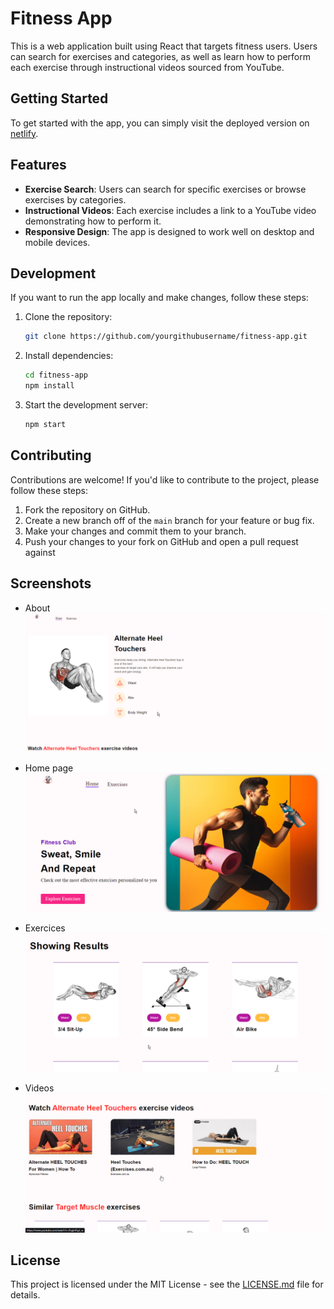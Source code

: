 # Fitness App

This is a web application built using React that targets fitness users. Users can search for exercises and categories, as well as learn how to perform each exercise through instructional videos sourced from YouTube.

## Getting Started

To get started with the app, you can simply visit the deployed version on [netlify](mededdahby.netlify.app/).

## Features

- **Exercise Search**: Users can search for specific exercises or browse exercises by categories.
- **Instructional Videos**: Each exercise includes a link to a YouTube video demonstrating how to perform it.
- **Responsive Design**: The app is designed to work well on desktop and mobile devices.

## Development

If you want to run the app locally and make changes, follow these steps:

1. Clone the repository:
   ```bash
   git clone https://github.com/yourgithubusername/fitness-app.git
   ```

2. Install dependencies:
   ```bash
   cd fitness-app
   npm install
   ```

3. Start the development server:
   ```bash
   npm start
   ```

## Contributing

Contributions are welcome! If you'd like to contribute to the project, please follow these steps:

1. Fork the repository on GitHub.
2. Create a new branch off of the `main` branch for your feature or bug fix.
3. Make your changes and commit them to your branch.
4. Push your changes to your fork on GitHub and open a pull request against

## Screenshots

- About
   ![About](https://github.com/Mededdahby/fitness_App/blob/main/screenshots/About.png)
   
- Home page
     ![Home](https://github.com/Mededdahby/fitness_App/blob/main/screenshots/Home.png)
  
- Exercices
   ![Exrcises](https://github.com/Mededdahby/fitness_App/blob/main/screenshots/exercise.png)

- Videos  
   ![Videos](https://github.com/Mededdahby/fitness_App/blob/main/screenshots/videos.png)
   
## License

This project is licensed under the MIT License - see the [LICENSE.md](LICENSE.md) file for details.

